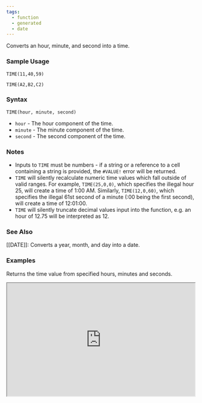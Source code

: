 ```yaml
---
tags:
  - function
  - generated
  - date
---
```


Converts an hour, minute, and second into a time.

### Sample Usage

`TIME(11,40,59)`

`TIME(A2,B2,C2)`

### Syntax

`TIME(hour, minute, second)`

* `hour` - The hour component of the time.
* `minute` - The minute component of the time.
* `second` - The second component of the time.

### Notes

* Inputs to `TIME` must be numbers - if a string or a reference to a cell containing a string is provided, the `#VALUE!` error will be returned.
* `TIME` will silently recalculate numeric time values which fall outside of valid ranges. For example, `TIME(25,0,0)`, which specifies the illegal hour 25, will create a time of 1:00 AM. Similarly, `TIME(12,0,60)`, which specifies the illegal 61st second of a minute (:00 being the first second), will create a time of 12:01:00.
* `TIME` will silently truncate decimal values input into the function, e.g. an hour of 12.75 will be interpreted as 12.

### See Also

[[DATE]]: Converts a year, month, and day into a date.

### Examples

Returns the time value from specified hours, minutes and seconds.

<iframe height="300" src="https://docs.google.com/spreadsheet/pub?key=0As3tAuweYU9QdGN3N2pjWC1sTFd3c09BRVJUTEgtTFE&amp;single=true&amp;gid=0&amp;output=html&amp;widget=true" width="500"></iframe>